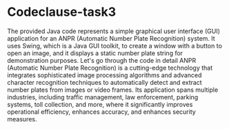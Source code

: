# Codeclause-task3
The provided Java code represents a simple graphical user interface (GUI) application for an ANPR (Automatic Number Plate Recognition) system. It uses Swing, which is a Java GUI toolkit, to create a window with a button to open an image, and it displays a static number plate string for demonstration purposes. Let's go through the code in detail
ANPR (Automatic Number Plate Recognition) is a cutting-edge technology that integrates sophisticated image processing algorithms and advanced character recognition techniques to automatically detect and extract number plates from images or video frames. Its application spans multiple industries, including traffic management, law enforcement, parking systems, toll collection, and more, where it significantly improves operational efficiency, enhances accuracy, and enhances security measures.
